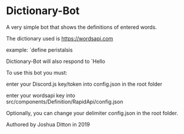 # Dictionary-Bot
A very simple bot that shows the definitions of entered words.

The dictionary used is https://wordsapi.com

example:
\`define peristalsis

Dictionary-Bot will also respond to \`Hello




To use this bot you must:

enter your Discord.js key/token into config.json in the root folder

enter your wordsapi key into src/components/Definition/RapidApi/config.json

Optionally, you can change your delimiter config.json in the root folder.

Authored by Joshua Ditton in 2019
